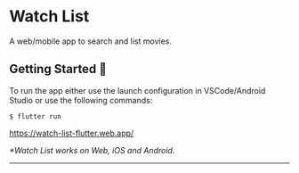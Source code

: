 # Watch List

A web/mobile app to search and list movies.

## Getting Started 🚀

To run the app either use the launch configuration in VSCode/Android Studio or use the following commands:

```
$ flutter run
```

https://watch-list-flutter.web.app/

_\*Watch List works on Web, iOS and Android._

---
